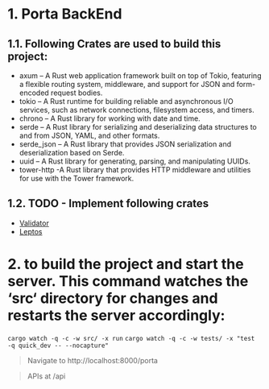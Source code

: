 # 1. Porta BackEnd #

## 1.1. Following Crates are used to build this project: ## 

* axum – A Rust web application framework built on top of Tokio,   featuring a flexible routing system, middleware, and support for JSON and form-encoded request bodies.
* tokio – A Rust runtime for building reliable and asynchronous I/O services, such as network connections, filesystem access, and timers.
* chrono – A Rust library for working with date and time.
* serde – A Rust library for serializing and deserializing data structures to and from JSON, YAML, and other formats.
* serde_json – A Rust library that provides JSON serialization and deserialization based on Serde.
* uuid – A Rust library for generating, parsing, and manipulating UUIDs.
* tower-http -A Rust library that provides HTTP middleware and utilities for use with the Tower framework.

## 1.2. TODO - Implement following crates ##
* [Validator](https://docs.rs/validator/latest/validator/) 
* [Leptos](https://leptos-rs.github.io/leptos/)

# 2. to build the project and start the server. This command watches the ‘src‘ directory for changes and restarts the server accordingly: #

``` cargo watch -q -c -w src/ -x run ```
``` cargo watch -q -c -w tests/ -x "test -q quick_dev -- --nocapture" ```

> Navigate to  http://localhost:8000/porta

> APIs at /api
